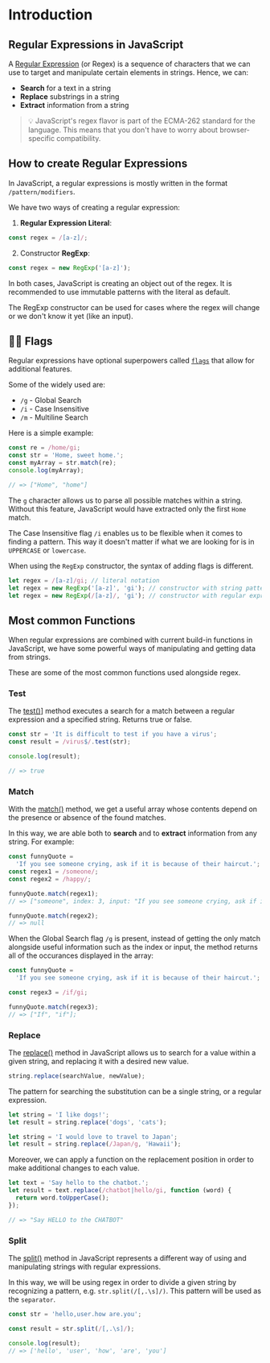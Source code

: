 # Introduction

## Regular Expressions in JavaScript

A [Regular Expression][mdn-regular-expressions] (or Regex) is a sequence of characters that we can use to target and manipulate certain elements in strings. Hence, we can:

- **Search** for a text in a string
- **Replace** substrings in a string
- **Extract** information from a string

> 💡 JavaScript's regex flavor is part of the ECMA-262 standard for the language. This means that you don't have to worry about browser-specific compatibility.

## How to create Regular Expressions

In JavaScript, a regular expressions is mostly written in the format `/pattern/modifiers`.

We have two ways of creating a regular expression:

1. **Regular Expression Literal**:

```javascript
const regex = /[a-z]/;
```

2. Constructor **RegExp**:

```javascript
const regex = new RegExp('[a-z]');
```

In both cases, JavaScript is creating an object out of the regex. It is recommended to use immutable patterns with the literal as default.

The RegExp constructor can be used for cases where the regex will change or we don't know it yet (like an input).

## 🏴‍☠️ Flags

Regular expressions have optional superpowers called [`flags`][mdn-flags] that allow for additional features.

Some of the widely used are:

- `/g` - Global Search
- `/i` - Case Insensitive
- `/m` - Multiline Search

Here is a simple example:

```javascript
const re = /home/gi;
const str = 'Home, sweet home.';
const myArray = str.match(re);
console.log(myArray);

// => ["Home", "home"]
```

The `g` character allows us to parse all possible matches within a string. Without this feature, JavaScript would have extracted only the first `Home` match.

The Case Insensitive flag `/i` enables us to be flexible when it comes to finding a pattern. This way it doesn't matter if what we are looking for is in `UPPERCASE` or `lowercase`.

When using the `RegExp` constructor, the syntax of adding flags is different.

```javascript
let regex = /[a-z]/gi; // literal notation
let regex = new RegExp('[a-z]', 'gi'); // constructor with string pattern as first argument
let regex = new RegExp(/[a-z]/, 'gi'); // constructor with regular expression literal as first argument (Starting with ECMAScript 6)
```

## Most common Functions

When regular expressions are combined with current build-in functions in JavaScript, we have some powerful ways of manipulating and getting data from strings.

These are some of the most common functions used alongside regex.

### Test

The [test()][mdn-regex-test]] method executes a search for a match between a regular expression and a specified string. Returns true or false.

```javascript
const str = 'It is difficult to test if you have a virus';
const result = /virus$/.test(str);

console.log(result);

// => true
```

### Match

With the [match()][mdn-regex-match] method, we get a useful array whose contents depend on the presence or absence of the found matches.

In this way, we are able both to **search** and to **extract** information from any string. For example:

```javascript
const funnyQuote =
  'If you see someone crying, ask if it is because of their haircut.';
const regex1 = /someone/;
const regex2 = /happy/;

funnyQuote.match(regex1);
// => ["someone", index: 3, input: "If you see someone crying, ask if it is because of their haircut.", groups: undefined]

funnyQuote.match(regex2);
// => null
```

When the Global Search flag `/g` is present, instead of getting the only match alongside useful information such as the index or input, the method returns all of the occurances displayed in the array:

```javascript
const funnyQuote =
  'If you see someone crying, ask if it is because of their haircut.';

const regex3 = /if/gi;

funnyQuote.match(regex3);
// => ["If", "if"];
```

### Replace

The [replace()][mdn-regex-replace] method in JavaScript allows us to search for a value within a given string, and replacing it with a desired new value.

```javascript
string.replace(searchValue, newValue);
```

The pattern for searching the substitution can be a single string, or a regular expression.

```javascript
let string = 'I like dogs!';
let result = string.replace('dogs', 'cats');

let string = 'I would love to travel to Japan';
let result = string.replace(/Japan/g, 'Hawaii');
```

Moreover, we can apply a function on the replacement position in order to make additional changes to each value.

```javascript
let text = 'Say hello to the chatbot.';
let result = text.replace(/chatbot|hello/gi, function (word) {
  return word.toUpperCase();
});

// => "Say HELLO to the CHATBOT"
```

### Split

The [split()][mdn-regex-split] method in JavaScript represents a different way of using and manipulating strings with regular expressions.

In this way, we will be using regex in order to divide a given string by recognizing a pattern, e.g. `str.split(/[,.\s]/)`. This pattern will be used as the `separator`.

```javascript
const str = 'hello,user.how are.you';

const result = str.split(/[,.\s]/);

console.log(result);
// => ['hello', 'user', 'how', 'are', 'you']
```

[using-regular-expressions-in-javascript]: https://www.regular-expressions.info/javascript.html
[mdn-regex-cheatsheet]: https://developer.mozilla.org/en-US/docs/Web/JavaScript/Guide/Regular_Expressions/Cheatsheet
[mdn-regular-expressions]: https://developer.mozilla.org/en-US/docs/Web/JavaScript/Guide/Regular_Expressions
[mdn-common-functions]: https://developer.mozilla.org/en-US/docs/Web/JavaScript/Guide/Regular_Expressions#using_regular_expressions_in_javascript
[mdn-flags]: https://developer.mozilla.org/en-US/docs/Web/JavaScript/Guide/Regular_Expressions#advanced_searching_with_flags
[mdn-regex-test]: https://developer.mozilla.org/en-US/docs/Web/JavaScript/Reference/Global_Objects/RegExp/test
[mdn-regex-match]: https://developer.mozilla.org/en-US/docs/Web/JavaScript/Reference/Global_Objects/String/match
[mdn-regex-replace]: https://developer.mozilla.org/en-US/docs/Web/JavaScript/Reference/Global_Objects/String/replace
[mdn-regex-split]: https://developer.mozilla.org/en-US/docs/Web/JavaScript/Reference/Global_Objects/String/split
[demystifying-regular-expressions-with-javascript]: https://livecodestream.dev/post/demystifying-regular-expressions-with-javascript/
[how-to-use-the-js-replace-method-on-a-string]: https://www.freecodecamp.org/news/javascript-regex-match-example-how-to-use-the-js-replace-method-on-a-string/
